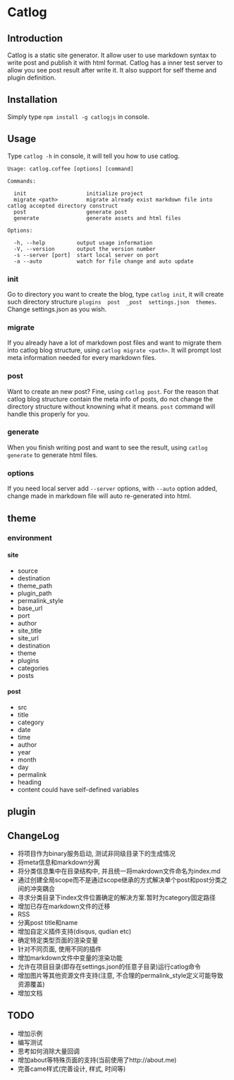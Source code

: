 # Catlog

## Introduction
Catlog is a static site generator. It allow user to use markdown syntax to write post and publish it with html format. Catlog has a inner test server to allow you see post result after write it. It also support for self theme and plugin definition.

## Installation
Simply type `npm install -g catlogjs` in console.

## Usage
Type `catlog -h` in console, it will tell you how to use catlog.
```
Usage: catlog.coffee [options] [command]

Commands:

  init                   initialize project
  migrate <path>         migrate already exist markdown file into catlog accepted directory construct
  post                   generate post
  generate               generate assets and html files

Options:

  -h, --help          output usage information
  -V, --version       output the version number
  -s --server [port]  start local server on port
  -a --auto           watch for file change and auto update
```

### init
Go to directory you want to create the blog, type `catlog init`, it will create  such directory structure `plugins  post  _post  settings.json  themes`. Change settings.json as you wish.

### migrate
If you already have a lot of markdown post files and want to migrate them into catlog blog structure, using `catlog migrate <path>`. It will prompt lost meta information needed for every markdown files.

### post
Want to create an new post? Fine, using `catlog post`. For the reason that catlog blog structure contain the meta info of posts, do not change the directory structure without knowning what it means. `post` command will handle this properly for you.

### generate
When you finish writing post and want to see the result, using `catlog generate` to generate html files.

### options
If you need local server add `--server` options, with `--auto` option added, change made in markdown file will auto re-generated into html.

## theme
### environment
#### site
* source
* destination
* theme_path
* plugin_path
* permalink_style
* base_url
* port
* author
* site_title
* site_url
* destination
* theme
* plugins
* categories
* posts

#### post
* src
* title
* category
* date
* time
* author
* year
* month
* day
* permalink
* heading
* content
could have self-defined variables

## plugin

## ChangeLog
* 将项目作为binary服务启动, 测试非同级目录下的生成情况
* 将meta信息和markdown分离
* 将分类信息集中在目录结构中, 并且统一将makrdown文件命名为index.md
* 通过创建全局scope而不是通过scope继承的方式解决单个post和post分类之间的冲突耦合
* 寻求分类目录下index文件位置确定的解决方案.暂时为category固定路径
* 增加已存在markdown文件的迁移
* RSS
* 分离post title和name
* 增加自定义插件支持(disqus, qudian etc)
* 确定特定类型页面的渲染变量
* 针对不同页面, 使用不同的插件
* 增加markdown文件中变量的渲染功能
* 允许在项目目录(即存在settings.json的任意子目录)运行catlog命令
* 增加图片等其他资源文件支持(注意, 不合理的permalink_style定义可能导致资源覆盖)
* 增加文档

## TODO
* 增加示例
* 编写测试
* 思考如何消除大量回调
* 增加about等特殊页面的支持(当前使用了http://about.me)
* 完善came样式(完善设计, 样式, 时间等)
